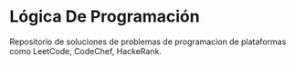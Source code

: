 # Lógica De Programación

Repositorio de soluciones de problemas de programacion de plataformas como LeetCode, CodeChef, HackeRank. 